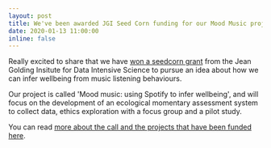 ```yaml
---
layout: post
title: We've been awarded JGI Seed Corn funding for our Mood Music project!
date: 2020-01-13 11:00:00
inline: false
---
```


Really excited to share that we have [won a seedcorn grant]((https://jeangoldinginstitute.blogs.bristol.ac.uk/2020/01/13/jgi-seed-corn-funding-call-winners-2020-announced/)) from the Jean Golding Insitute for Data Intensive Science to pursue an idea about how we can infer wellbeing from music listening behaviours. 

Our project is called 'Mood music: using Spotify to infer wellbeing', and will focus on the development of an ecological momentary assessment system to collect data, ethics exploration with a focus group and a pilot study.

You can read [more about the call and the projects that have been funded here](https://jeangoldinginstitute.blogs.bristol.ac.uk/2020/01/13/jgi-seed-corn-funding-call-winners-2020-announced/). 
